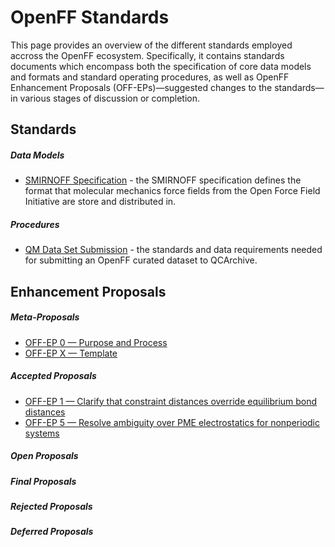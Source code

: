 # OpenFF Standards

This page provides an overview of the different standards employed accross the OpenFF ecosystem. Specifically, it 
contains standards documents which encompass both the specification of core data models and formats and standard 
operating procedures, as well as OpenFF Enhancement Proposals (OFF-EPs)—suggested changes to the standards—in various 
stages of discussion or completion.

## Standards

##### Data Models

* [SMIRNOFF Specification](standards/smirnoff.md) - the SMIRNOFF specification defines the format that molecular 
  mechanics force fields from the Open Force Field Initiative are store and distributed in.

##### Procedures
  
* [QM Data Set Submission](standards/qm-data-submission.md) - the standards and data requirements needed for submitting 
  an OpenFF curated dataset to QCArchive.

## Enhancement Proposals

##### Meta-Proposals

* [OFF-EP 0 &mdash; Purpose and Process](enhancement-proposals/off-ep-0000.md)
* [OFF-EP X &mdash; Template](enhancement-proposals/off-ep-template.md)

##### Accepted Proposals

* [OFF-EP 1 &mdash; Clarify that constraint distances override equilibrium bond distances](enhancement-proposals/off-ep-0001.md)
* [OFF-EP 5 &mdash; Resolve ambiguity over PME electrostatics for nonperiodic systems](enhancement-proposals/off-ep-0005.md)

##### Open Proposals

##### Final Proposals

##### Rejected Proposals

##### Deferred Proposals
